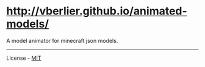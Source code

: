 # http://vberlier.github.io/animated-models/

A model animator for minecraft json models.

---

License - [MIT](https://github.com/vberlier/animated-models/blob/master/LICENSE)
